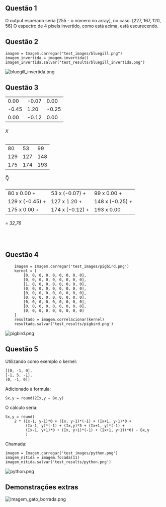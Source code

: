 ## Questão 1

O output esperado seria [255 - o número no array], no caso.
[227, 167, 120, 56]
O espectro de 4 pixels invertido, como está acima, está escurecendo.

## Questão 2

    imagem = Imagem.carregar("test_images/bluegill.png")
    imagem_invertida = imagem.invertida()
    imagem_invertida.salvar("test_results/bluegill_invertida.png")

![bluegill_invertida.png](https://github.com/lokchin/ling_prog_pset1/blob/main/test_results/bluegill_invertida.png)

## Questão 3

|     |     |     | 
| --- | --- | --- |
| 0.00 | -0.07 | 0.00 | 
| -0.45 | 1.20 | -0.25 |
| 0.00 | -0.12 | 0.00 |

###### X

|     |     |     |
|---| --- | --- |
| 80 | 53 | 99 |
| 129 | 127 | 148 |
| 175 | 174 | 193 |

#### 👇

|   |     |     |                   
|---|-----|-----|                  
| 80 x 0.00 +| 53 x (-0.07) + | 99 x 0.00 + |            
| 129 x (-0.45) +| 127 x 1.20 + | 148 x (-0.25) + |           
| 175 x 0.00 + | 174 x (-0.12) + | 193 x 0.00 |

###### = 32,76
<br>

## Questão 4

```
    imagem = Imagem.carregar('test_images/pigbird.png')
    kernel = [
        [0, 0, 0, 0, 0, 0, 0, 0, 0],
        [0, 0, 0, 0, 0, 0, 0, 0, 0],
        [1, 0, 0, 0, 0, 0, 0, 0, 0],
        [0, 0, 0, 0, 0, 0, 0, 0, 0],
        [0, 0, 0, 0, 0, 0, 0, 0, 0],
        [0, 0, 0, 0, 0, 0, 0, 0, 0],
        [0, 0, 0, 0, 0, 0, 0, 0, 0],
        [0, 0, 0, 0, 0, 0, 0, 0, 0],
        [0, 0, 0, 0, 0, 0, 0, 0, 0]
    ]
    resultado = imagem.correlacionar(kernel)
    resultado.salvar('test_results/pigbird.png')
```

   ![pigbird.png](https://github.com/lokchin/ling_prog_pset1/blob/main/test_results/pigbird.png)

## Questão 5

Utilizando como exemplo o kernel:
 
    [[0, -1, 0],
    [-1, 5, -1],
    [0, -1, 0]]

Adicionado à formula:
```
Sx,y = round(2Ix,y − Bx,y)
```

O cálculo seria:

```
Sx,y = round(
    2 * (Ix-1, y-1)*0 + (Ix, y-1)*(-1) + (Ix+1, y-1)*0 +
         (Ix-1, y)*(-1) + (Ix,y)*5 + (Ix+1, y)*(-1) +
         (Ix-1, y+1)*0 + (Ix, y+1)*(-1) + (Ix+1, y+1)(*0) - Bx,y
         )

```
Chamada:
```
imagem = Imagem.carregar('test_images/python.png')
imagem_nitida = imagem.focada(11)
imagem_nitida.salvar('test_results/python.png')
```

![python.png](https://github.com/lokchin/ling_prog_pset1/blob/main/test_results/python.png)

## Demonstrações extras

![imagem_gato_borrada.png](https://github.com/lokchin/ling_prog_pset1/blob/main/test_results/imagem_gato_borrada.png)

